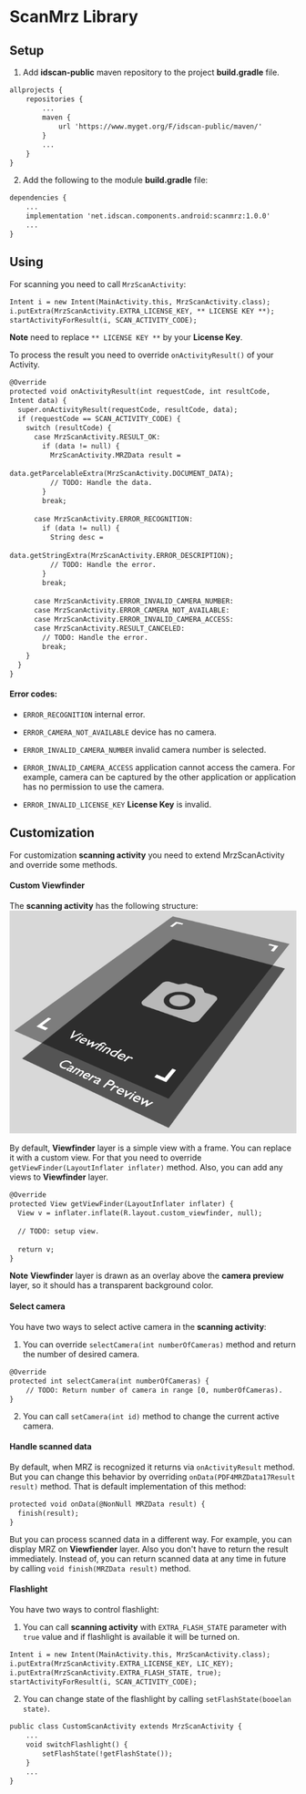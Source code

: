 # ScanMrz Library

## Setup

1. Add **idscan-public** maven repository to the project **build.gradle** file.
```
allprojects {
    repositories {
        ...
        maven {
            url 'https://www.myget.org/F/idscan-public/maven/'
        }
        ...
    }
}
```

2. Add the following to the module **build.gradle** file:
```
dependencies {
    ...
    implementation 'net.idscan.components.android:scanmrz:1.0.0'
    ...
}
```

## Using

For scanning you need to call ```MrzScanActivity```:

```
Intent i = new Intent(MainActivity.this, MrzScanActivity.class);
i.putExtra(MrzScanActivity.EXTRA_LICENSE_KEY, ** LICENSE KEY **);
startActivityForResult(i, SCAN_ACTIVITY_CODE);
```
**Note** need to replace ```** LICENSE KEY **``` by your **License Key**.

To process the result you need to override ```onActivityResult()``` of your Activity.

```
@Override
protected void onActivityResult(int requestCode, int resultCode, Intent data) {
  super.onActivityResult(requestCode, resultCode, data);
  if (requestCode == SCAN_ACTIVITY_CODE) {
    switch (resultCode) {
      case MrzScanActivity.RESULT_OK:
        if (data != null) {
          MrzScanActivity.MRZData result =
                  data.getParcelableExtra(MrzScanActivity.DOCUMENT_DATA);
          // TODO: Handle the data.
        }
        break;

      case MrzScanActivity.ERROR_RECOGNITION:
        if (data != null) {
          String desc =
                   data.getStringExtra(MrzScanActivity.ERROR_DESCRIPTION);
          // TODO: Handle the error.
        }
        break;

      case MrzScanActivity.ERROR_INVALID_CAMERA_NUMBER:
      case MrzScanActivity.ERROR_CAMERA_NOT_AVAILABLE:
      case MrzScanActivity.ERROR_INVALID_CAMERA_ACCESS:
      case MrzScanActivity.RESULT_CANCELED:
        // TODO: Handle the error.
        break;
    }
  }
}
```

#### Error codes:

* ```ERROR_RECOGNITION``` internal error.

* ```ERROR_CAMERA_NOT_AVAILABLE``` device has no camera.

* ```ERROR_INVALID_CAMERA_NUMBER``` invalid camera number is selected.

* ```ERROR_INVALID_CAMERA_ACCESS``` application cannot access the camera. For example, camera can be captured by the other application or application has no permission to use the camera.

* ```ERROR_INVALID_LICENSE_KEY``` **License Key** is invalid.

## Customization

For customization **scanning activity** you need to extend MrzScanActivity and override some methods.

#### Custom Viewfinder

The **scanning activity** has the following structure:
![Structure of Scanning View](/images/scan_view_structure.png)

By default, **Viewfinder** layer is a simple view with a frame. You can replace it with a custom view. For that you need to override ```getViewFinder(LayoutInflater inflater)``` method. Also, you can add any views to **Viewfinder** layer.
```
@Override
protected View getViewFinder(LayoutInflater inflater) {
  View v = inflater.inflate(R.layout.custom_viewfinder, null);

  // TODO: setup view.

  return v;
}
```

**Note** **Viewfinder** layer is drawn as an overlay above the **camera preview** layer, so it should has a transparent background color.

#### Select camera

You have two ways to select active camera in the **scanning activity**:

1. You can override ```selectCamera(int numberOfCameras)``` method and return the number of desired camera.
```
@Override
protected int selectCamera(int numberOfCameras) {
    // TODO: Return number of camera in range [0, numberOfCameras).
}
```
2. You can call ```setCamera(int id)``` method to change the current active camera.


#### Handle scanned data

By default, when MRZ is recognized it returns via ```onActivityResult``` method. But you can change this behavior by overriding ```onData(PDF4MRZData17Result result)``` method. That is default implementation of this method:
```
protected void onData(@NonNull MRZData result) {
  finish(result);
}
```
But you can process scanned data in a different way. For example, you can display MRZ on **Viewfiender** layer. Also you don't have to return the result immediately. Instead of, you can return scanned data at any time in future by calling ```void finish(MRZData result)``` method.

#### Flashlight

You have two ways to control flashlight:

1. You can call **scanning activity** with ```EXTRA_FLASH_STATE``` parameter with ```true``` value and if flashlight is available it will be turned on.
```
Intent i = new Intent(MainActivity.this, MrzScanActivity.class);
i.putExtra(MrzScanActivity.EXTRA_LICENSE_KEY, LIC_KEY);
i.putExtra(MrzScanActivity.EXTRA_FLASH_STATE, true);
startActivityForResult(i, SCAN_ACTIVITY_CODE);
```
2. You can change state of the flashlight by calling ```setFlashState(booelan state)```.
```
public class CustomScanActivity extends MrzScanActivity {
    ...
    void switchFlashlight() {
        setFlashState(!getFlashState());
    }
    ...
}
```
